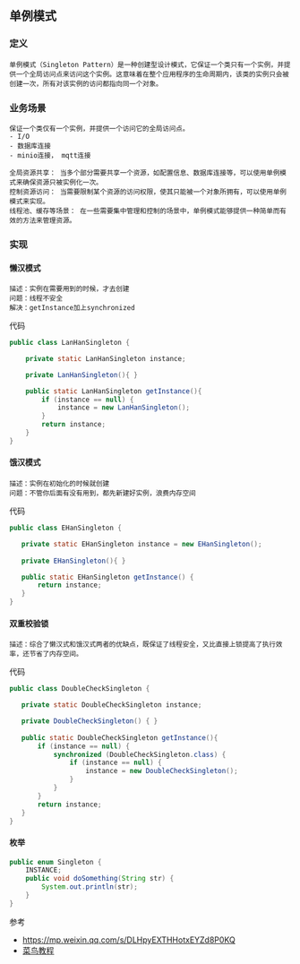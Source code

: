## 单例模式

### 定义

```
单例模式（Singleton Pattern）是一种创建型设计模式，它保证一个类只有一个实例，并提供一个全局访问点来访问这个实例。这意味着在整个应用程序的生命周期内，该类的实例只会被创建一次，所有对该实例的访问都指向同一个对象。
```



### 业务场景

```
保证一个类仅有一个实例，并提供一个访问它的全局访问点。
- I/O
- 数据库连接
- minio连接， mqtt连接

全局资源共享： 当多个部分需要共享一个资源，如配置信息、数据库连接等，可以使用单例模式来确保资源只被实例化一次。
控制资源访问： 当需要限制某个资源的访问权限，使其只能被一个对象所拥有，可以使用单例模式来实现。
线程池、缓存等场景： 在一些需要集中管理和控制的场景中，单例模式能够提供一种简单而有效的方法来管理资源。
```

### 实现

#### 懒汉模式

```
描述：实例在需要用到的时候，才去创建
问题：线程不安全
解决：getInstance加上synchronized
```

代码

```java
public class LanHanSingleton {

    private static LanHanSingleton instance;

    private LanHanSingleton(){ }

    public static LanHanSingleton getInstance(){
        if (instance == null) {
            instance = new LanHanSingleton();
        }
        return instance;
    }
}
```

#### 饿汉模式

```
描述：实例在初始化的时候就创建
问题：不管你后面有没有用到，都先新建好实例，浪费内存空间
```

代码

```java
public class EHanSingleton {

   private static EHanSingleton instance = new EHanSingleton();
   
   private EHanSingleton(){ }

   public static EHanSingleton getInstance() {
       return instance;
   }
}
```

#### 双重校验锁

```
描述：综合了懒汉式和饿汉式两者的优缺点，既保证了线程安全，又比直接上锁提高了执行效率，还节省了内存空间。
```

代码

```java
public class DoubleCheckSingleton {

   private static DoubleCheckSingleton instance;

   private DoubleCheckSingleton() { }
   
   public static DoubleCheckSingleton getInstance(){
       if (instance == null) {
           synchronized (DoubleCheckSingleton.class) {
               if (instance == null) {
                   instance = new DoubleCheckSingleton();
               }
           }
       }
       return instance;
   }
}
```

#### 枚举

```java
public enum Singleton {
    INSTANCE;
    public void doSomething(String str) {
        System.out.println(str);
    }
}
```





参考

-   https://mp.weixin.qq.com/s/DLHpyEXTHHotxEYZd8P0KQ
-   [菜鸟教程](https://www.runoob.com/design-pattern/singleton-pattern.html)

